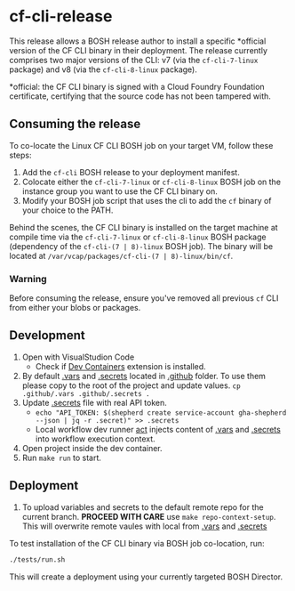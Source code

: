 # cf-cli-release

This release allows a BOSH release author to install a specific *official version of the CF CLI binary in their deployment. The release currently comprises two major versions of the CLI: v7 (via the `cf-cli-7-linux` package) and v8 (via the `cf-cli-8-linux` package).

*official: the CF CLI binary is signed with a Cloud Foundry Foundation certificate, certifying that the source code has not been tampered with.

## Consuming the release

To co-locate the Linux CF CLI BOSH job on your target VM, follow these steps:

1. Add the `cf-cli` BOSH release to your deployment manifest.
2. Colocate either the `cf-cli-7-linux` or `cf-cli-8-linux` BOSH job on the instance group you want to use the CF CLI binary on.
3. Modify your BOSH job script that uses the cli to add the `cf` binary of your choice to the PATH.

Behind the scenes, the CF CLI binary is installed on the target machine at compile time via the `cf-cli-7-linux` or `cf-cli-8-linux` BOSH package (dependency of the `cf-cli-(7 | 8)-linux` BOSH job). The binary will be located at `/var/vcap/packages/cf-cli-(7 | 8)-linux/bin/cf`.

### Warning

Before consuming the release, ensure you've removed all previous `cf` CLI from either your blobs or packages.

## Development

1. Open with VisualStudion Code
   - Check if [Dev Containers](https://marketplace.visualstudio.com/items?itemName=ms-vscode-remote.remote-containers) extension is installed.
1. By default [.vars](.github/.vars) and [.secrets](.github/.secrets) located in [.github](.github) folder. To use them please copy to the root of the project and update values. `cp .github/.vars .github/.secrets .`
1. Update [.secrets](.secrets) file with real API token.
   - `echo "API_TOKEN: $(shepherd create service-account gha-shepherd --json | jq -r .secret)" >> .secrets`
   - Local workflow dev runner [act](https://github.com/nektos/act) injects content of [.vars](.vars) and [.secrets](.secrets) into workflow execution context.
1. Open project inside the dev container.
1. Run `make run` to start.

## Deployment

1. To upload variables and secrets to the default remote repo for the current branch. **PROCEED WITH CARE** use `make repo-context-setup`. This will overwrite remote vaules with local from [.vars](.vars) and [.secrets](.secrets)

To test installation of the CF CLI binary via BOSH job co-location, run:

```sh
./tests/run.sh
```

This will create a deployment using your currently targeted BOSH Director.
